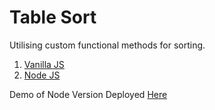 # Table Sort
Utilising custom functional methods for sorting.

1. [Vanilla JS](https://github.com/russgooday/Projects_Table-Sort/tree/vanilla-js)
2. [Node JS](https://github.com/russgooday/Projects_Table-Sort/tree/node-js)

Demo of Node Version Deployed [Here](https://project-table-sort.herokuapp.com/)